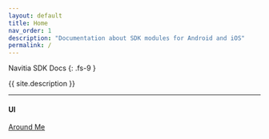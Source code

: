 ```yaml
---
layout: default
title: Home
nav_order: 1
description: "Documentation about SDK modules for Android and iOS"
permalink: /
---
```


Navitia SDK Docs
{: .fs-9 }

{{ site.description }}

---

#### UI
<!-- [Around Me]() -->
[Around Me](/navitia_sdk_docs/aroundme)
<!-- [Journey]()
[Journey](/navitia_sdk_docs/journey)
<!-- [Book]() -->
<!-- [NFC]() -->
<!-- [Ticket]() -->

<!-- #### Data
[Expert](/navitia_sdk_docs/expert)
<!-- [Partners]() -->
